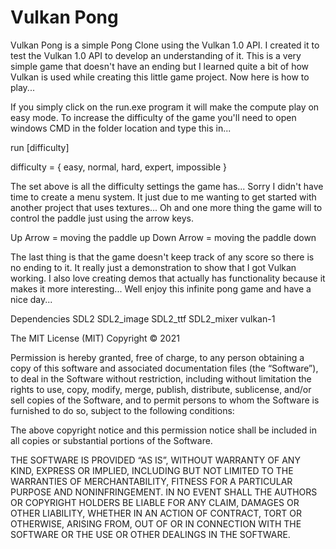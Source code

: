 # Vulkan Pong

Vulkan Pong is a simple Pong Clone using the Vulkan 1.0 API. I created it to test the Vulkan 1.0 API to develop an understanding
of it. This is a very simple game that doesn't have an ending but I learned quite a bit of how Vulkan is used while creating this 
little game project. Now here is how to play...

If you simply click on the run.exe program it will make the compute play on easy mode. To increase the difficulty of the game you'll
need to open windows CMD in the folder location and type this in...

run [difficulty]

difficulty = {
    easy,
    normal,
    hard,
    expert,
    impossible
}

The set above is all the difficulty settings the game has... Sorry I didn't have time to create a menu system. It just due to me wanting
to get started with another project that uses textures... Oh and one more thing the game will to control the paddle just using the arrow
keys. 

Up Arrow = moving the paddle up
Down Arrow = moving the paddle down

The last thing is that the game doesn't keep track of any score so there is no ending to it. It really just a demonstration to show that
I got Vulkan working. I also love creating demos that actually has functionality because it makes it more interesting... Well enjoy this 
infinite pong game and have a nice day...

Dependencies
SDL2
SDL2_image
SDL2_ttf
SDL2_mixer
vulkan-1

The MIT License (MIT)
Copyright © 2021 <Frederic R. Cook>

Permission is hereby granted, free of charge, to any person obtaining a copy of this software and associated documentation files (the “Software”), to deal in the Software without restriction, including without limitation the rights to use, copy, modify, merge, publish, distribute, sublicense, and/or sell copies of the Software, and to permit persons to whom the Software is furnished to do so, subject to the following conditions:

The above copyright notice and this permission notice shall be included in all copies or substantial portions of the Software.

THE SOFTWARE IS PROVIDED “AS IS”, WITHOUT WARRANTY OF ANY KIND, EXPRESS OR IMPLIED, INCLUDING BUT NOT LIMITED TO THE WARRANTIES OF MERCHANTABILITY, FITNESS FOR A PARTICULAR PURPOSE AND NONINFRINGEMENT. IN NO EVENT SHALL THE AUTHORS OR COPYRIGHT HOLDERS BE LIABLE FOR ANY CLAIM, DAMAGES OR OTHER LIABILITY, WHETHER IN AN ACTION OF CONTRACT, TORT OR OTHERWISE, ARISING FROM, OUT OF OR IN CONNECTION WITH THE SOFTWARE OR THE USE OR OTHER DEALINGS IN THE SOFTWARE.